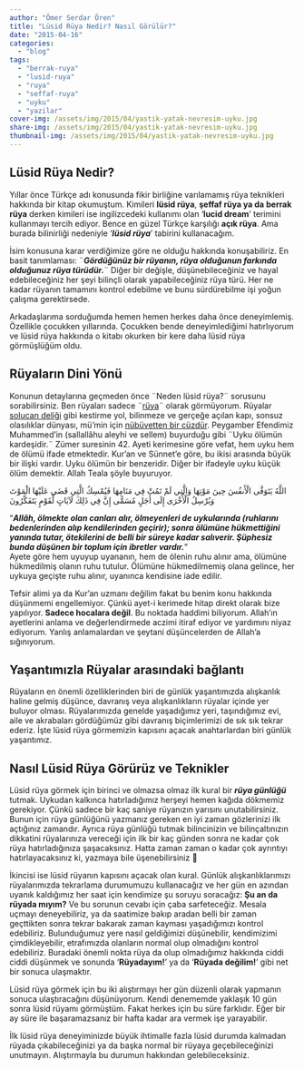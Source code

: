 ```yaml
---
author: "Ömer Serdar Ören"
title: "Lüsid Rüya Nedir? Nasıl Görülür?"
date: "2015-04-16"
categories: 
  - "blog"
tags: 
  - "berrak-ruya"
  - "lusid-ruya"
  - "ruya"
  - "seffaf-ruya"
  - "uyku"
  - "yazilar"
cover-img: /assets/img/2015/04/yastik-yatak-nevresim-uyku.jpg
share-img: /assets/img/2015/04/yastik-yatak-nevresim-uyku.jpg
thumbnail-img: /assets/img/2015/04/yastik-yatak-nevresim-uyku.jpg
---
```


## Lüsid Rüya Nedir?

Yıllar önce Türkçe adı konusunda fikir birliğine varılamamış rüya teknikleri hakkında bir kitap okumuştum. Kimileri **lüsid rüya**, **şeffaf rüya ya da** **berrak rüya** derken kimileri ise ingilizcedeki kullanımı olan ‘**lucid dream**’ terimini kullanmayı tercih ediyor. Bence en güzel Türkçe karşılığı **açık rüya**. Ama burada bilinirliği nedeniyle ‘**_lüsid rüya_**’ tabirini kullanacağım.

İsim konusuna karar verdiğimize göre ne olduğu hakkında konuşabiliriz. En basit tanımlaması: ¨**_Gördüğünüz bir rüyanın, rüya olduğunun farkında olduğunuz rüya türüdür._**¨ Diğer bir değişle, düşünebileceğiniz ve hayal edebileceğiniz her şeyi bilinçli olarak yapabileceğiniz rüya türü. Her ne kadar rüyanın tamamını kontrol edebilme ve bunu sürdürebilme işi yoğun çalışma gerektirsede.

Arkadaşlarıma sorduğumda hemen hemen herkes daha önce deneyimlemiş. Özellikle çocukken yıllarında. Çocukken bende deneyimlediğimi hatırlıyorum ve lüsid rüya hakkında o kitabı okurken bir kere daha lüsid rüya görmüşlüğüm oldu.

## Rüyaların Dini Yönü

Konunun detaylarına geçmeden önce ¨Neden lüsid rüya?¨ sorusunu sorabilirsiniz. Ben rüyaları sadece ¨[rüya](http://www.sorularlaislamiyet.com/article/1776/ruya.html)¨ olarak görmüyorum. Rüyalar [solucan deliği](http://tr.wikipedia.org/wiki/Solucandeli%C4%9Fi) gibi kestirme yol, bilinmeze ve gerçeğe açılan kapı, sonsuz olasılıklar dünyası, mü’min için [nübüvetten bir cüzdür](http://www.sorularlaislamiyet.com/article/10623/mu-minin-ruyasi-nubuvvetin-kirk-cuzunden-bir-cuzdur-bu-ruya-anlatilmadigi-muddetce-bir-kusun-ayaginda-takili-vaziyette-durur-anlatilacak-olursa-hemen-duser-bu-hadisi-aciklar-misiniz.html). Peygamber Efendimiz Muhammed’in (sallallâhu aleyhi ve sellem) buyurduğu gibi ¨Uyku ölümün kardeşidir.¨ Zümer suresinin 42. Ayeti kerimesine göre vefat, hem uyku hem de ölümü ifade etmektedir. Kur’an ve Sünnet’e göre, bu ikisi arasında büyük bir ilişki vardır. Uyku ölümün bir benzeridir. Diğer bir ifadeyle uyku küçük ölüm demektir. Allah Teala şöyle buyuruyor.

اللَّهُ يَتَوَفَّى الْأَنفُسَ حِينَ مَوْتِهَا وَالَّتِي لَمْ تَمُتْ فِي مَنَامِهَا فَيُمْسِكُ الَّتِي قَضَى عَلَيْهَا الْمَوْتَ وَيُرْسِلُ الْأُخْرَى إِلَى أَجَلٍ مُسَمًّى إِنَّ فِي ذَلِكَ لَآيَاتٍ لِّقَوْمٍ يَتَفَكَّرُونَ

“**_Allâh, ölmekte olan canları alır, ölmeyenleri de uykularında (ruhlarını bedenlerinden alıp kendilerinden geçirir); sonra ölümüne hükmettiğini yanında tutar, ötekilerini de belli bir süreye kadar salıverir. Şüphesiz bunda düşünen bir toplum için ibretler vardır._**”  
Ayete göre hem uyuyup uyananın, hem de ölenin ruhu alınır ama, ölümüne hükmedilmiş olanın ruhu tutulur. Ölümüne hükmedilmemiş olana gelince, her uykuya geçişte ruhu alınır, uyanınca kendisine iade edilir.

Tefsir alimi ya da Kur’an uzmanı değilim fakat bu benim konu hakkında düşünmemi engellemiyor. Çünkü ayet-i kerimede hitap direkt olarak bize yapılıyor. **Sadece hocalara değil**. Bu noktada haddimi biliyorum. Allah’ın ayetlerini anlama ve değerlendirmede aczimi itiraf ediyor ve yardımını niyaz ediyorum. Yanlış anlamalardan ve şeytani düşüncelerden de Allah’a sığınıyorum.

## Yaşantımızla Rüyalar arasındaki bağlantı

Rüyaların en önemli özelliklerinden biri de günlük yaşantımızda alışkanlık haline gelmiş düşünce, davranış veya alışkanlıkların rüyalar içinde yer buluyor olması. Rüyalarımızda genelde yaşadığımız yeri, taşındığımız evi, aile ve akrabaları gördüğümüz gibi davranış biçimlerimizi de sık sık tekrar ederiz. İşte lüsid rüya görmemizin kapısını açacak anahtarlardan biri günlük yaşantımız.

## Nasıl Lüsid Rüya Görürüz ve Teknikler

Lüsid rüya görmek için birinci ve olmazsa olmaz ilk kural bir **_rüya günlüğü_** tutmak. Uykudan kalkınca hatırladığımız herşeyi hemen kağıda dökmemiz gerekiyor. Çünkü sadece bir kaç saniye rüyanızın yarısını unutabilirsiniz. Bunun için rüya günlüğünü yazmanız gereken en iyi zaman gözlerinizi ilk açtığınız zamandır. Ayrıca rüya günlüğü tutmak bilincinizin ve bilinçaltınızın dikkatini rüyalarınıza vereceği için ilk bir kaç günden sonra ne kadar çok rüya hatırladığınıza şaşacaksınız. Hatta zaman zaman o kadar çok ayrıntıyı hatırlayacaksınız ki, yazmaya bile üşenebilirsiniz 🙂

İkincisi ise lüsid rüyanın kapısını açacak olan kural. Günlük alışkanlıklarımızı rüyalarımızda tekrarlama durumumuzu kullanacağız ve her gün en azından uyanık kaldığımız her saat için kendimize şu soruyu soracağız: **Şu an da rüyada mıyım?** Ve bu sorunun cevabı için çaba sarfeteceğiz. Mesala uçmayı deneyebiliriz, ya da saatimize bakıp aradan belli bir zaman geçttikten sonra tekrar bakarak zaman kayması yaşadığımızı kontrol edebiliriz. Bulunduğumuz yere nasıl geldiğimizi düşünebilir, kendimizimi çimdikleyebilir, etrafımızda olanların normal olup olmadığını kontrol edebiliriz. Buradaki önemli nokta rüya da olup olmadığımız hakkında ciddi ciddi düşünmek ve sonunda ‘**Rüyadayım!**’ ya da ‘**Rüyada değilim!**’ gibi net bir sonuca ulaşmaktır.

Lüsid rüya görmek için bu iki alıştırmayı her gün düzenli olarak yapmanın sonuca ulaştıracağını düşünüyorum. Kendi denememde yaklaşık 10 gün sonra lüsid rüyamı görmüştüm. Fakat herkes için bu süre farklıdır. Eğer bir ay süre ile başaramazsanız bir hafta kadar ara vermek işe yarayabilir.

İlk lüsid rüya deneyiminizde büyük ihtimalle fazla lüsid durumda kalmadan rüyada çıkabileceğinizi ya da başka normal bir rüyaya geçebileceğinizi unutmayın. Alıştırmayla bu durumun hakkından gelebileceksiniz.
